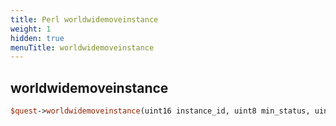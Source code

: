 ```yaml
---
title: Perl worldwidemoveinstance
weight: 1
hidden: true
menuTitle: worldwidemoveinstance
---
```

## worldwidemoveinstance
```perl
$quest->worldwidemoveinstance(uint16 instance_id, uint8 min_status, uint8 max_status)
```